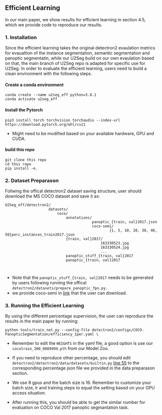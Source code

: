 ## Efficient Learning

In our main paper, we show results for efficient learning in section 4.5, which we provide code to reproduce our results.

### 1. Installation
Since the efficient learning takes the original detectron2 evaulation metrics for evaualtion of the instance segmentation,
semantic segmentation and panoptic segmentatin, while our U2Seg build on our own evaulation based on that, the main branch of U2Seg repo is adapted for specific use
for U2Seg. In order to evaluate the efficient learning, users need to build a clean environment with the following steps.

#### Create a conda environment
```angular2html
conda create --name u2seg_eff python=3.8.1
conda activate u2seg_eff
```

#### Install the Pytorch

```angular2html
pip3 install torch torchvision torchaudio --index-url https://download.pytorch.org/whl/cu11
```
* Might need to be modified based on your available hardware, GPU and CUDA.

#### build this repo
```angular2html
git clone this repo
cd this repo
pip install -e.
```

### 2. Dataset Preparason
Follwing the offical detectron2 dataset saving structure, user should
download the MS COCO dataset and save it as:

```angular2html
U2Seg_eff/detectron2/
                    datasets/
                        coco/
                            annotations/
                                        panoptic_{train, val}2017.json
                                        coco-semi/
                                                {1, 5, 10, 20, 30, 40, 50}perc_instances_train2017.json
                            {train, val}2017/
                                            163330523.jpg
                                            163330524.jpg
                                            ...
                            panoptic_stuff_{train, val}2017
                            panoptic_{train, val}2017

                    
```

* Note that the ```panoptic_stuff_{train, val}2017``` needs to be generated by users following running the offical ```detectron2/datasets/prepare_panoptic_fpn.py```.
* we provide coco-semi in [link](https://drive.google.com/file/d/1Q67cZukGX4t2bqmV1GOmz2ntPbDzH9r7/view?usp=sharing) that the user can download.

### 3. Running the Efficient Learning

By using the different percentage supervision, the user can reproduce the results in the main paper by running:

```angular2html
python tools/train_net.py --config-file detectron2/configs/COCO-PanopticSegmentation/efficiency_1per.yaml \
```
* Remember to edit the ```WEIGHTS``` in the yaml file, a good option is use our ```cocotrain_300_0089999.pth```
from our Model Zoo.

* If you need to reproduce other percentage, you should edit ```detectron2/detectron2/data/datasets/builtin.py``` [line 55](https://github.com/Dantong88/U2Seg_eff/blob/69edafb46801abc51848becb5195b66bfd9e5d72/detectron2/detectron2/data/datasets/builtin.py#L55) to the corresponding percentage json file we provided in the data preparason section.
  
* We use 8 gpus and the batch size is 16. Remember to customize your batch size, lr and training steps to equal the setting based on your GPU access situation.

* After running this, you should be able to get the similar number for evaluation on COCO Val 2017 panoptic segmantation task.
